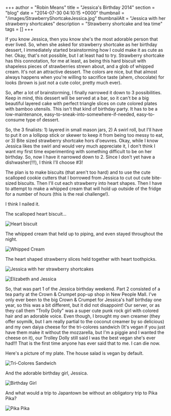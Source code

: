 +++
author = "Robin Means"
title = "Jessica's Birthday 2014"
section = "blog"
date = "2014-07-30 04:10:15 +0000"
thumbnail = "/images/StrawberryShortcakeJessica.jpg"
thumbnailAlt = "Jessica with her strawberry shortcakes"
description = "Strawberry shortcake and tea time"
tags = []
+++

If you know Jessica, then you know she's the most adorable person that ever lived. So, when she asked for strawberry shortcake as her birthday dessert, I immediately started brainstorming how I could make it as cute as her. Okay, that's not possible, but I at least had to try. Strawberry shortcake has this connotation, for me at least, as being this hard biscuit with shapeless pieces of strawberries strewn about, and a glob of whipped cream. It's not an attractive dessert. The colors are nice, but that almost always happens when you're willing to sacrifice taste (ahem, chocolate) for looks (brown is just not a cute color, pretty much ever).

So, after a lot of brainstorming, I finally narrowed it down to 3 possibilities. Keep in mind, this dessert will be served at a bar, so it can't be a big beautiful&nbsp;layered cake with perfect triangle slices on cute colored plates with bamboo utensils. This isn't that kind of birthday party. It has to be a low-maintenance, easy-to-sneak-into-somewhere-if-needed, easy-to-consume type of dessert.

So, the 3 finalists: 1) layered in small mason jars, 2) A swirl roll, but I'll have to put it on a lollipop stick or skewer to keep it from being too messy to eat, or 3) Bite sized strawberry shortcake hors d'oeuvres. Okay, while I know Jessica likes the swirl and would very much appreciate it, I don't think I want my first time experimenting with something difficult to be on her birthday. So, now I have it narrowed down to 2. Since I don't yet have a dishwasher(!!!), I think I'll choose #3!

The plan is to make biscuits (that aren't too hard) and to use the cute scalloped cookie cutters that I borrowed from Jessica to cut out cute bite-sized biscuits. Then I'll cut each strawberry into heart shapes. Then I have to attempt to make a whipped cream that will hold up outside of the fridge for a number of hours (this is the real challenge!).

I think I nailed it.

The scalloped heart biscuit...

![Heart biscuit](/images/StrawberryShortcakeBiscuit.jpg)

The whipped cream that held up to piping, and even stayed throughout the night.

![Whipped Cream](/images/StrawberryShortcakeBiscuits-w-Cream.jpg)

The heart shaped strawberry slices held together with heart toothpicks.

![Jessica with her strawberry shortcakes](/images/StrawberryShortcakeJessica.jpg)

![Elizabeth and Jessica](/images/StrawberryShortcakeElizabethJessica.jpg)

So, that was part 1 of the Jessica birthday weekend. Part 2 consisted of a tea party at the Crown & Crumpet pop-up shop in New People Mall. I've only ever been to the big Crown & Crumpet for Jessica's half birthday one year, so this was a bit different, but it did not disappoint! Our server, or as they call them "Trolly Dolly" was a super cute punk rock girl with colored hair and an adorable voice. Even though, I brought my own creamer (they offer soymilk, but I am really partial to the coconut creamer by so delicious) and my own daiya cheese for the tri-colores sandwich (It's vegan if you just have them make it without the mozzarella, but I'm a piggie and I wanted the cheese on it), our Trolley Dolly still said I was the best vegan she's ever had!!! That is the first time anyone has ever said that to me. I can die now.

Here's a picture of my plate. The house salad is vegan by default.

![Tri-Colores Sandwich](/images/Jessicas-Birthday1.jpg)

And the adorable birthday girl, Jessica.

![Birthday Girl](/images/Jessicas-Birthday2.jpg)

And what would a trip to Japantown be without an obligatory trip to Pika Pika?

![Pika Pika](/images/pikapika.jpg)

